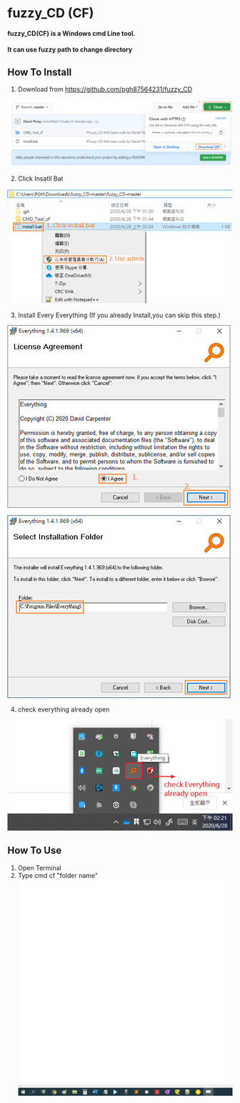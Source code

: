 # fuzzy_CD (CF)
#### fuzzy_CD(CF) is a Windows cmd Line tool.
#### It can use fuzzy path to change directory 

## How To Install
1. Download from https://github.com/pgh87564231/fuzzy_CD

![image](https://github.com/pgh87564231/fuzzy_CD/blob/master/Readme_P001.png)



2. Click Insatll Bat

![image](https://github.com/pgh87564231/fuzzy_CD/blob/master/Readme_P002.png)


3. Install Every Everything (If you already Install,you can skip this step.)

![image](https://github.com/pgh87564231/fuzzy_CD/blob/master/Readme_P003.png)

![image](https://github.com/pgh87564231/fuzzy_CD/blob/master/Readme_P004.png)



4. check everything already open

![image](https://github.com/pgh87564231/fuzzy_CD/blob/master/Readme_P005.png)




## How To Use

1. Open Terminal
2. Type cmd cf "folder name"
![gif](https://github.com/pgh87564231/fuzzy_CD/blob/master/Demo_G001.gif)


